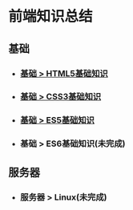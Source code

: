 
# 前端知识总结

## 基础

* ### [基础 > HTML5基础知识](https://github.com/bestAya/Metamorphosis-/blob/master/html/Html.md)
* ### [基础 > CSS3基础知识](https://github.com/bestAya/Metamorphosis-/blob/master/css/CSS3.md)
* ### [基础 > ES5基础知识](https://github.com/bestAya/Metamorphosis-/blob/master/javascript/ES5/index.md)
* ### 基础 > ES6基础知识(未完成)

## 服务器

* ### 服务器 > Linux(未完成)